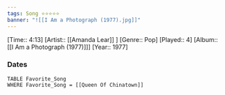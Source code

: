 ```yaml
---
tags: Song ⭐⭐⭐⭐⭐ 
banner: "![[I Am a Photograph (1977).jpg]]"
---
```

[Time:: 4:13]
[Artist:: [[Amanda Lear]] ]
[Genre:: Pop]
[Played:: 4]
[Album:: [[I Am a Photograph (1977)]]]
[Year:: 1977]
### Dates
````dataview
TABLE Favorite_Song
WHERE Favorite_Song = [[Queen Of Chinatown]]
````